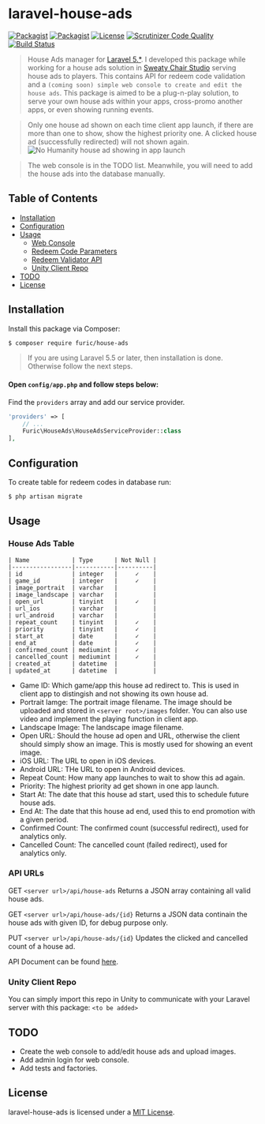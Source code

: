 # laravel-house-ads

[![Packagist](https://img.shields.io/packagist/v/furic/house-ads)](https://packagist.org/packages/furic/house-ads)
[![Packagist](https://img.shields.io/packagist/dt/furic/house-ads)](https://packagist.org/packages/furic/house-ads)
[![License](https://img.shields.io/github/license/furic/laravel-house-ads)](https://packagist.org/packages/furic/house-ads)
[![Scrutinizer Code Quality](https://scrutinizer-ci.com/g/furic/laravel-house-ads/badges/quality-score.png?b=main)](https://scrutinizer-ci.com/g/furic/laravel-house-ads/?branch=main)
[![Build Status](https://scrutinizer-ci.com/g/furic/laravel-house-ads/badges/build.png?b=main)](https://scrutinizer-ci.com/g/furic/laravel-house-ads/build-status/main)

> House Ads manager for [Laravel 5.*](https://laravel.com/). I developed this package while working for a house ads solution in [Sweaty Chair Studio](https://www.sweatychair.com) serving house ads to players. This contains API for redeem code validation and a `(coming soon) simple web console to create and edit the house ads`. This package is aimed to be a plug-n-play solution, to serve your own house ads within your apps, cross-promo another apps, or even showing running events. 

> Only one house ad shown on each time client app launch, if there are more than one to show, show the highest priority one. A clicked house ad (successfully redirected) will not shown again.
![No Humanity house ad showing in app launch](https://www.richardfu.net/wp-content/uploads/nohumanity_house_ad_portrait.jpg)

> The web console is in the TODO list. Meanwhile, you will need to add the house ads into the database manually.

## Table of Contents
- [Installation](#installation)
- [Configuration](#configuration)
- [Usage](#usage)
    - [Web Console](#web-console)
    - [Redeem Code Parameters](#redeem-code-parameters)
    - [Redeem Validator API](#redeem-validator-api)
    - [Unity Client Repo](#unity-client-repo)
- [TODO](#todo)
- [License](#license)

## Installation

Install this package via Composer:
```bash
$ composer require furic/house-ads
```

> If you are using Laravel 5.5 or later, then installation is done. Otherwise follow the next steps.

#### Open `config/app.php` and follow steps below:

Find the `providers` array and add our service provider.

```php
'providers' => [
    // ...
    Furic\HouseAds\HouseAdsServiceProvider::class
],
```

## Configuration

To create table for redeem codes in database run:
```bash
$ php artisan migrate
```

## Usage

### House Ads Table

```
| Name            | Type      | Not Null |
|-----------------|-----------|----------|
| id              | integer   |     ✓    |
| game_id         | integer   |     ✓    |
| image_portrait  | varchar   |          |
| image_landscape | varchar   |          |
| open_url        | tinyint   |     ✓    |
| url_ios         | varchar   |          |
| url_android     | varchar   |          |
| repeat_count    | tinyint   |     ✓    |
| priority        | tinyint   |     ✓    |
| start_at        | date      |     ✓    |
| end_at          | date      |     ✓    |
| confirmed_count | mediumint |     ✓    |
| cancelled_count | mediumint |     ✓    |
| created_at      | datetime  |          |
| updated_at      | datetime  |          |
```

- Game ID: Which game/app this house ad redirect to. This is used in client app to distingish and not showing its own house ad.
- Portrait Iamge: The portrait image filename. The image should be uploaded and stored in `<server root>/images` folder. You can also use video and implement the playing function in client app.
- Landscape Image: The landscape image filename.
- Open URL: Should the house ad open and URL, otherwise the client should simply show an image. This is mostly used for showing an event image.
- iOS URL: The URL to open in iOS devices.
- Android URL: THe URL to open in Android devices.
- Repeat Count: How many app launches to wait to show this ad again.
- Priority: The highest priority ad get shown in one app launch.
- Start At: The date that this house ad start, used this to schedule future house ads.
- End At: The date that this house ad end, used this to end promotion with a given period.
- Confirmed Count: The confirmed count (successful redirect), used for analytics only.
- Cancelled Count: The cancelled count (failed redirect), used for analytics only.

### API URLs

GET `<server url>/api/house-ads`
Returns a JSON array containing all valid house ads.

GET `<server url>/api/house-ads/{id}`
Returns a JSON data continain the house ads with given ID, for debug purpose only.

PUT `<server url>/api/house-ads/{id}`
Updates the clicked and cancelled count of a house ad.

API Document can be found [here](https://documenter.getpostman.com/view/2560814/TVmV6tm8#01c3056b-47d9-44d2-ac7e-e0b84a1799c0).

### Unity Client Repo
You can simply import this repo in Unity to communicate with your Laravel server with this package:
`<to be added>`

## TODO

- Create the web console to add/edit house ads and upload images.
- Add admin login for web console.
- Add tests and factories.

## License

laravel-house-ads is licensed under a [MIT License](https://github.com/furic/laravel-house-ads/blob/main/LICENSE).
